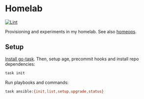 # Homelab

[![Lint](https://github.com/brettinternet/homelab/actions/workflows/lint.yml/badge.svg)](https://github.com/brettinternet/homelab/actions/workflows/lint.yml)

Provisioning and experiments in my homelab. See also [homeops](https://github.com/brettinternet/homeops).

## Setup

[Install go-task](https://taskfile.dev/installation/). Then, setup age, precommit hooks and install repo dependencies:

```sh
task init
```

Run playbooks and commands:

```sh
task ansible:{init,list,setup,upgrade,status}
```

